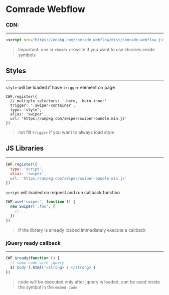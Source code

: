 # Comrade Webflow

### CDN:

---

```HTML
<script src="https://unpkg.com/comrade-webflow/dist/comrade-webflow.js"></script>
```

> Important: use in `<head>` crossite if you want to use libraries inside symbols

## Styles

---

`style` will be loaded if have `trigger` element on page

```JS
CWF.register({
  // multiple selectors: '.hero, .hero-inner'
  trigger: '.swiper-container',
  type: 'style',
  alias: 'swiper',
  url: 'https://unpkg.com/swiper/swiper-bundle.min.js'
})
```

> not fill `trigger` if you want to always load style

## JS Libraries

---

```js
CWF.register({
  type: 'script',
  alias: 'swiper',
  url: 'https://unpkg.com/swiper/swiper-bundle.min.js'
})
```

`script` will loaded on request and run callback function

```js
CWF.use('swiper', function () {
  new Swiper('.foo', {
    //...
  })
})
```

> if the library is already loaded immediately execute a callback

### jQuery ready callback

---

```js
CWF.$ready(function () {
  // some code with jquery
  $('body').html('<strong> ) </strong>')
})
```

> code will be executed only after jquery is loaded, can be used inside the symbol in the `embed code`
